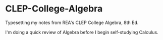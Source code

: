 # CLEP-College-Algebra
Typesetting my notes from REA's CLEP College Algebra, 8th Ed.

I'm doing a quick review of Algebra before I begin self-studying Calculus.
